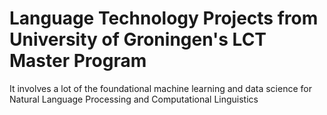 # Language Technology Projects from University of Groningen's LCT Master Program
It involves a lot of the foundational machine learning and data science for Natural Language Processing and Computational Linguistics 
